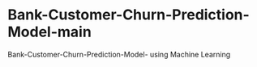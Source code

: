 # Bank-Customer-Churn-Prediction-Model-main
Bank-Customer-Churn-Prediction-Model- using Machine Learning

